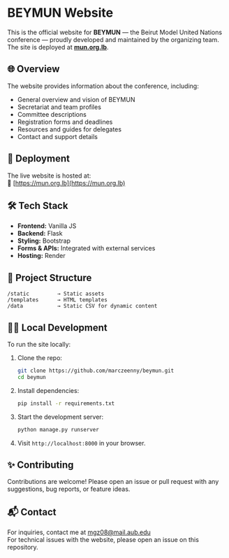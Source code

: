 # BEYMUN Website

This is the official website for **BEYMUN** — the Beirut Model United Nations conference — proudly developed and maintained by the organizing team. The site is deployed at **[mun.org.lb](https://mun.org.lb)**.

## 🌐 Overview

The website provides information about the conference, including:

- General overview and vision of BEYMUN
- Secretariat and team profiles
- Committee descriptions
- Registration forms and deadlines
- Resources and guides for delegates
- Contact and support details

## 🚀 Deployment

The live website is hosted at:  
🔗 [https://mun.org.lb](https://mun.org.lb)

## 🛠 Tech Stack

- **Frontend:** Vanilla JS
- **Backend:** Flask
- **Styling:** Bootstrap  
- **Forms & APIs:** Integrated with external services 
- **Hosting:** Render

## 📁 Project Structure

```
/static         → Static assets  
/templates      → HTML templates    
/data           → Static CSV for dynamic content  
```

## 🧑‍💻 Local Development

To run the site locally:

1. Clone the repo:
   ```bash
   git clone https://github.com/marczeenny/beymun.git
   cd beymun
   ```

2. Install dependencies:
   ```bash
   pip install -r requirements.txt
   ```

3. Start the development server:
   ```bash
   python manage.py runserver
   ```

4. Visit `http://localhost:8000` in your browser.

## ✨ Contributing

Contributions are welcome! Please open an issue or pull request with any suggestions, bug reports, or feature ideas.

## 📬 Contact

For inquiries, contact me at [mgz08@mail.aub.edu](mailto:mgz08@mail.aub.edu)  
For technical issues with the website, please open an issue on this repository.
